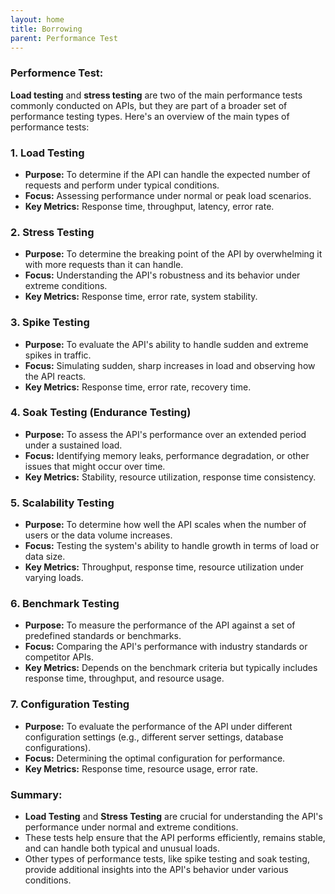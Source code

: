 ```yaml
---
layout: home
title: Borrowing
parent: Performance Test
---
```


### Performence Test:
**Load testing** and **stress testing** are two of the main performance tests commonly conducted on APIs, but they are part of a broader set of performance testing types. Here's an overview of the main types of performance tests:

### 1. **Load Testing**
   - **Purpose:** To determine if the API can handle the expected number of requests and perform under typical conditions.
   - **Focus:** Assessing performance under normal or peak load scenarios.
   - **Key Metrics:** Response time, throughput, latency, error rate.

### 2. **Stress Testing**
   - **Purpose:** To determine the breaking point of the API by overwhelming it with more requests than it can handle.
   - **Focus:** Understanding the API's robustness and its behavior under extreme conditions.
   - **Key Metrics:** Response time, error rate, system stability.

### 3. **Spike Testing**
   - **Purpose:** To evaluate the API's ability to handle sudden and extreme spikes in traffic.
   - **Focus:** Simulating sudden, sharp increases in load and observing how the API reacts.
   - **Key Metrics:** Response time, error rate, recovery time.

### 4. **Soak Testing (Endurance Testing)**
   - **Purpose:** To assess the API's performance over an extended period under a sustained load.
   - **Focus:** Identifying memory leaks, performance degradation, or other issues that might occur over time.
   - **Key Metrics:** Stability, resource utilization, response time consistency.

### 5. **Scalability Testing**
   - **Purpose:** To determine how well the API scales when the number of users or the data volume increases.
   - **Focus:** Testing the system's ability to handle growth in terms of load or data size.
   - **Key Metrics:** Throughput, response time, resource utilization under varying loads.

### 6. **Benchmark Testing**
   - **Purpose:** To measure the performance of the API against a set of predefined standards or benchmarks.
   - **Focus:** Comparing the API's performance with industry standards or competitor APIs.
   - **Key Metrics:** Depends on the benchmark criteria but typically includes response time, throughput, and resource usage.

### 7. **Configuration Testing**
   - **Purpose:** To evaluate the performance of the API under different configuration settings (e.g., different server settings, database configurations).
   - **Focus:** Determining the optimal configuration for performance.
   - **Key Metrics:** Response time, resource usage, error rate.

### Summary:
- **Load Testing** and **Stress Testing** are crucial for understanding the API's performance under normal and extreme conditions.
- These tests help ensure that the API performs efficiently, remains stable, and can handle both typical and unusual loads.
- Other types of performance tests, like spike testing and soak testing, provide additional insights into the API's behavior under various conditions.